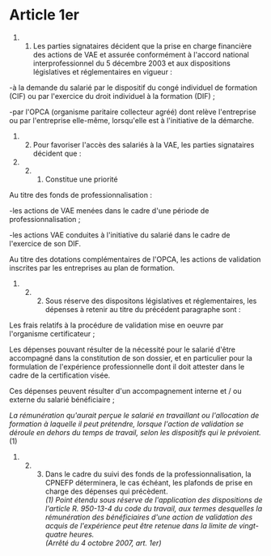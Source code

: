 # Article 1er

  
1. 1. Les parties signataires décident que la prise en charge financière des actions de VAE et assurée conformément à l'accord national interprofessionnel du 5 décembre 2003 et aux dispositions législatives et réglementaires en vigueur :  
  
-à la demande du salarié par le dispositif du congé individuel de formation (CIF) ou par l'exercice du droit individuel à la formation (DIF) ;  
  
-par l'OPCA (organisme paritaire collecteur agréé) dont relève l'entreprise ou par l'entreprise elle-même, lorsqu'elle est à l'initiative de la démarche.   
  
1. 2. Pour favoriser l'accès des salariés à la VAE, les parties signataires décident que :   
1. 2. 1. Constitue une priorité   
  
Au titre des fonds de professionnalisation :  
  
-les actions de VAE menées dans le cadre d'une période de professionnalisation ;  
  
-les actions VAE conduites à l'initiative du salarié dans le cadre de l'exercice de son DIF.   
  
Au titre des dotations complémentaires de l'OPCA, les actions de validation inscrites par les entreprises au plan de formation.   
1. 2. 2. Sous réserve des dispositons législatives et réglementaires, les dépenses à retenir au titre du précédent paragraphe sont :   
  
Les frais relatifs à la procédure de validation mise en oeuvre par l'organisme certificateur ;   
  
Les dépenses pouvant résulter de la nécessité pour le salarié d'être accompagné dans la constitution de son dossier, et en particulier pour la formulation de l'expérience professionnelle dont il doit attester dans le cadre de la certification visée.   
  
Ces dépenses peuvent résulter d'un accompagnement interne et / ou externe du salarié bénéficiaire ;   
  
*La rémunération qu'aurait perçue le salarié en travaillant ou l'allocation de formation à laquelle il peut prétendre, lorsque l'action de validation se déroule en dehors du temps de travail, selon les dispositifs qui le prévoient.*  (1)   
1. 2. 3. Dans le cadre du suivi des fonds de la professionnalisation, la CPNEFP déterminera, le cas échéant, les plafonds de prise en charge des dépenses qui précèdent.  
 *(1) *Point étendu sous réserve de l'application des dispositions de l'article R. 950-13-4 du code du travail, aux termes desquelles la rémunération des bénéficiaires d'une action de validation des acquis de l'expérience peut être retenue dans la limite de vingt-quatre heures.*  
(Arrêté du 4 octobre 2007, art. 1er)*

